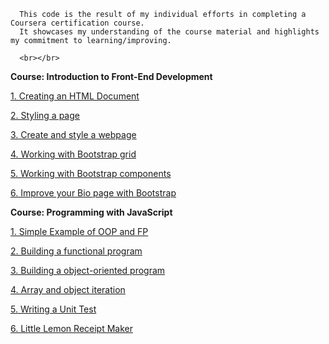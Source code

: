       This code is the result of my individual efforts in completing a Coursera certification course. 
      It showcases my understanding of the course material and highlights my commitment to learning/improving.

      <br></br>


<b>Course: Introduction to Front-End Development</b>

[1. Creating an HTML Document](./folder_name/file_inside_folder.extension)

[2. Styling a page](./folder_name/file_inside_folder.extension)

[3. Create and style a webpage](./folder_name/file_inside_folder.extension)

[4. Working with Bootstrap grid](./folder_name/file_inside_folder.extension)

[5. Working with Bootstrap components](./folder_name/file_inside_folder.extension)

[6. Improve your Bio page with Bootstrap](./folder_name/file_inside_folder.extension)

<b>Course: Programming with JavaScript</b>

[1. Simple Example of OOP and FP](./folder_name/file_inside_folder.extension)

[2. Building a functional program](./folder_name/file_inside_folder.extension)

[3. Building a object-oriented program](./folder_name/file_inside_folder.extension)

[4. Array and object iteration](./folder_name/file_inside_folder.extension)

[5. Writing a Unit Test](./folder_name/file_inside_folder.extension)

[6. Little Lemon Receipt Maker](./folder_name/file_inside_folder.extension)











